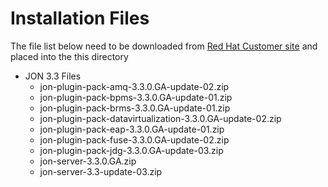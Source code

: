 # Installation Files

The file list below need to be downloaded from [Red Hat Customer site](http://access.redhat.com) and placed into the this directory

* JON 3.3 Files
  * jon-plugin-pack-amq-3.3.0.GA-update-02.zip
  * jon-plugin-pack-bpms-3.3.0.GA-update-01.zip
  * jon-plugin-pack-brms-3.3.0.GA-update-01.zip
  * jon-plugin-pack-datavirtualization-3.3.0.GA-update-02.zip
  * jon-plugin-pack-eap-3.3.0.GA-update-01.zip
  * jon-plugin-pack-fuse-3.3.0.GA-update-02.zip
  * jon-plugin-pack-jdg-3.3.0.GA-update-03.zip
  * jon-server-3.3.0.GA.zip
  * jon-server-3.3-update-03.zip
